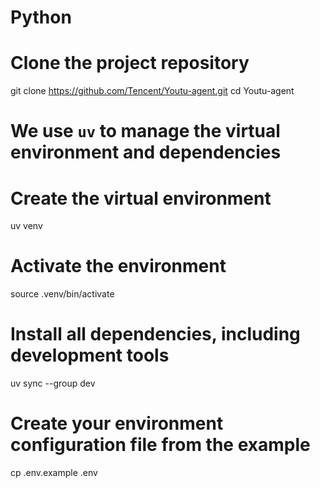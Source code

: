 # Python
# Clone the project repository
git clone https://github.com/Tencent/Youtu-agent.git
cd Youtu-agent

# We use `uv` to manage the virtual environment and dependencies
# Create the virtual environment
uv venv

# Activate the environment
source .venv/bin/activate

# Install all dependencies, including development tools
uv sync --group dev

# Create your environment configuration file from the example
cp .env.example .env
